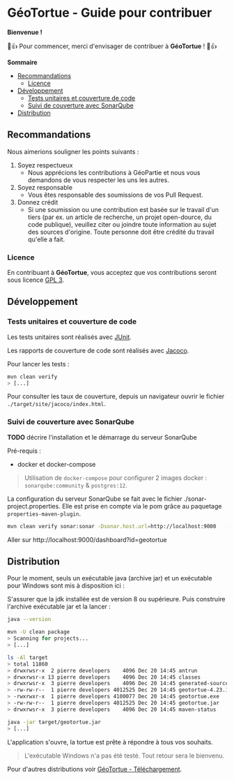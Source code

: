 # GéoTortue - Guide pour contribuer


**Bienvenue !**

:tada::+1: Pour commencer, merci d'envisager de contribuer à **GéoTortue**&nbsp;! :tada::+1:

**Sommaire**

- [Recommandations](#recommandations)
  - [Licence](#licence)
- [Développement](#développement)
  - [Tests unitaires et couverture de code](#tests-unitaires-et-couverture-de-code)
  - [Suivi de couverture avec SonarQube](#suivi-de-couverture-avec-sonarqube)
- [Distribution](#distribution)

## Recommandations

Nous aimerions souligner les points suivants&nbsp;:

  1. Soyez respectueux
     * Nous apprécions les contributions à GéoPartie et nous vous demandons de vous respecter les uns les autres.
  2. Soyez responsable
     * Vous êtes responsable des soumissions de vos Pull Request.
  3. Donnez crédit
     * Si une soumission ou une contribution est basée sur le travail d'un tiers (par ex. un article de recherche, un projet open-dource, du code publique), veuillez citer ou joindre toute information au sujet des sources d'origine. Toute personne doit être crédité du travail qu'elle a fait.

### Licence

En contribuant à **GéoTortue**, vous acceptez que vos contributions seront sous licence [GPL 3](../LICENSE).


## Développement

### Tests unitaires et couverture de code

Les tests unitaires sont réalisés avec [JUnit](https://junit.org/junit4). 

Les rapports de couverture de code sont réalisés avec [Jacoco](https://www.jacoco.org/jacoco/).

Pour lancer les tests&nbsp;:

```bash
mvn clean verify
> [...]

```

Pour consulter les taux de couverture, depuis un navigateur ouvrir le fichier `./target/site/jacoco/index.html`.

### Suivi de couverture avec SonarQube

  **TODO** décrire l'installation et le démarrage du serveur SonarQube

Pré-requis : 
- docker et docker-compose

> Utilisation de `docker-compose` pour configurer 2 images docker : `sonarqube:community` & `postgres:12`.

La configuration du serveur SonarQube se fait avec le fichier ./sonar-project.properties.
Elle est prise en compte via le pom grâce au paquetage `properties-maven-plugin`.

```bash
mvn clean verify sonar:sonar -Dsonar.host.url=http://localhost:9000   -Dsonar.token=<clé sonar du projet>
```

Aller sur http://localhost:9000/dashboard?id=geotortue

## Distribution

Pour le moment, seuls un exécutable java (archive jar) et un exécutable pour Windows sont mis à disposition ici :

S'assurer que la jdk installée est de version 8 ou supérieure.
Puis construire l'archive exécutable jar et la lancer :

``` bash
java --version

mvn -U clean package
> Scanning for projects...
> [...]

ls -Al target
> total 11860
> drwxrwsr-x  2 pierre developers    4096 Dec 20 14:45 antrun
> drwxrwsr-x 13 pierre developers    4096 Dec 20 14:45 classes
> drwxrwsr-x  3 pierre developers    4096 Dec 20 14:45 generated-sources
> -rw-rw-r--  1 pierre developers 4012525 Dec 20 14:45 geotortue-4.23.12.20.jar
> -rwxrwxr-x  1 pierre developers 4100077 Dec 20 14:45 geotortue.exe
> -rw-rw-r--  1 pierre developers 4012525 Dec 20 14:45 geotortue.jar
> drwxrwsr-x  3 pierre developers    4096 Dec 20 14:45 maven-status

java -jar target/geotortue.jar
> [...]

```

L'application s'ouvre, la tortue est prête à répondre à tous vos souhaits.

> L'exécutable Windows n'a pas été testé. Tout retour sera le bienvenu.

Pour d'autres distributions voir [GéoTortue - Téléchargement](http://geotortue.free.fr/index.php?page=telechargement).

